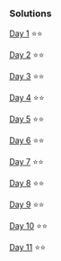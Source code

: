 ### Solutions

[Day 1](src/main/kotlin/Day1.kt) ⭐⭐

[Day 2](src/main/kotlin/Day2.kt) ⭐⭐

[Day 3](src/main/kotlin/Day3.kt) ⭐⭐

[Day 4](src/main/kotlin/Day4.kt) ⭐⭐

[Day 5](src/main/kotlin/Day5.kt) ⭐⭐

[Day 6](src/main/kotlin/Day6.kt) ⭐⭐

[Day 7](src/main/kotlin/Day7.kt) ⭐⭐

[Day 8](src/main/kotlin/Day8.kt) ⭐⭐

[Day 9](src/main/kotlin/Day9.kt) ⭐⭐

[Day 10](src/main/kotlin/Day10.kt) ⭐⭐

[Day 11](src/main/kotlin/Day11.kt) ⭐⭐
